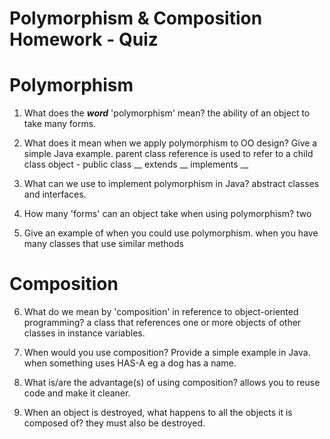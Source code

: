 # Polymorphism & Composition Homework - Quiz

# Polymorphism

1. What does the ___word___ 'polymorphism' mean?
the ability of an object to take many forms.


2. What does it mean when we apply polymorphism to OO design? Give a simple Java example.
parent class reference is used to refer to a child class object - public class __ extends __ implements __

3. What can we use to implement polymorphism in Java?
abstract classes and interfaces.

4. How many 'forms' can an object take when using polymorphism?
two

5. Give an example of when you could use polymorphism.
when you have many classes that use similar methods


# Composition

6. What do we mean by 'composition' in reference to object-oriented programming?
a class that references one or more objects of other classes in instance variables.

7. When would you use composition? Provide a simple example in Java.
when something uses HAS-A eg a dog has a name.

8. What is/are the advantage(s) of using composition?
allows you to reuse code and make it cleaner.

9. When an object is destroyed, what happens to all the objects it is composed of?
they must also be destroyed.
